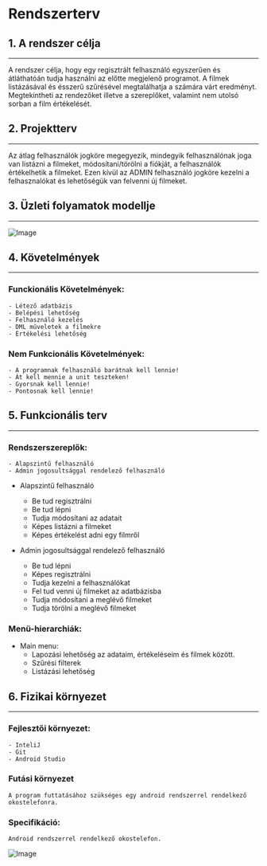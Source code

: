 # Rendszerterv

## 1. A rendszer célja
---

A rendszer célja, hogy egy regisztrált felhasználó egyszerűen és átláthatóán tudja használni az előtte megjelenő programot. 
A filmek listázásával és ésszerű szűrésével megtalálhatja a számára várt eredményt. Megtekintheti az rendezőket illetve a szereplőket,
valamint nem utolsó sorban a film értékelését.

## 2. Projektterv
---

Az átlag felhasználók jogköre megegyezik, mindegyik felhasználónak joga van listázni a filmeket, módosítani/törölni a fiókját, a felhasználók értékelhetik a filmeket.
Ezen kívül az ADMIN felhasználó jogköre kezelni a felhasznalókat és lehetőségük van felvenni új filmeket.

## 3. Üzleti folyamatok modellje
---

![Image]()

## 4. Követelmények
---
### Funckionális Követelmények:
    - Létező adatbázis
    - Belépési lehetőség
    - Felhasználó kezelés
    - DML műveletek a filmekre
    - Értékelési lehetőség

### Nem Funkcionális Követelmények:
    - A programnak felhasználó barátnak kell lennie!
    - Át kell mennie a unit teszteken!
    - Gyorsnak kell lennie!
    - Pontosnak kell lennie!

## 5. Funkcionális terv
---
### Rendszerszereplők:
    - Alapszintű felhasználó
    - Admin jogosultsággal rendelező felhasználó

* Alapszintű felhasználó
    - Be tud regisztrálni
    - Be tud lépni
    - Tudja módosítani az adatait
    - Képes listázni a filmeket
    - Képes értékelést adni egy filmről

* Admin jogosultsággal rendelező felhasználó
    - Be tud lépni
    - Képes regisztrálni
    - Tudja kezelni a felhasználókat
    - Fel tud venni új filmeket az adatbázisba
    - Tudja módosítani a meglévő filmeket
    - Tudja törölni a meglévő filmeket

### Menü-hierarchiák:

* Main menu:
    - Lapozási lehetőség az adataim, értékeléseim és filmek között.
    - Szűrési filterek
    - Listázási lehetőség

## 6. Fizikai környezet
---
### Fejlesztői környezet:
    - InteliJ
    - Git
    - Android Studio

### Futási környezet
    A program futtatásához szükséges egy android rendszerrel rendelkező okostelefonra.

### Specifikáció:
    Android rendszerrel rendelkező okostelefon.

![Image]()